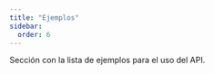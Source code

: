 ```yaml
---
title: "Ejemplos"
sidebar:
  order: 6
---
```


Sección con la lista de ejemplos para el uso del API.
